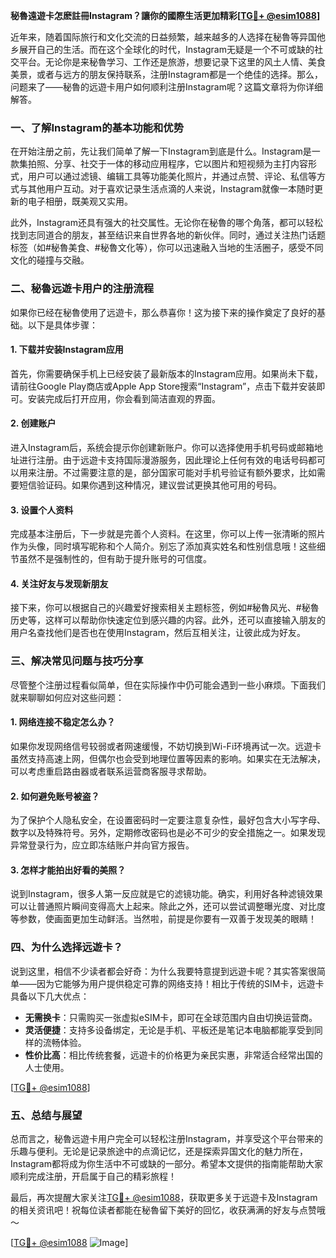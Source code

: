 **秘魯遠遊卡怎麽註冊Instagram？讓你的國際生活更加精彩[[TG💪+ @esim1088](https://t.me/s/esim1088)]**

近年来，随着国际旅行和文化交流的日益频繁，越来越多的人选择在秘魯等异国他乡展开自己的生活。而在这个全球化的时代，Instagram无疑是一个不可或缺的社交平台。无论你是来秘魯学习、工作还是旅游，想要记录下这里的风土人情、美食美景，或者与远方的朋友保持联系，注册Instagram都是一个绝佳的选择。那么，问题来了——秘魯的远遊卡用户如何顺利注册Instagram呢？这篇文章将为你详细解答。

### **一、了解Instagram的基本功能和优势**

在开始注册之前，先让我们简单了解一下Instagram到底是什么。Instagram是一款集拍照、分享、社交于一体的移动应用程序，它以图片和短视频为主打内容形式，用户可以通过滤镜、编辑工具等功能美化照片，并通过点赞、评论、私信等方式与其他用户互动。对于喜欢记录生活点滴的人来说，Instagram就像一本随时更新的电子相册，既美观又实用。

此外，Instagram还具有强大的社交属性。无论你在秘魯的哪个角落，都可以轻松找到志同道合的朋友，甚至结识来自世界各地的新伙伴。同时，通过关注热门话题标签（如#秘魯美食、#秘魯文化等），你可以迅速融入当地的生活圈子，感受不同文化的碰撞与交融。

### **二、秘魯远遊卡用户的注册流程**

如果你已经在秘魯使用了远遊卡，那么恭喜你！这为接下来的操作奠定了良好的基础。以下是具体步骤：

#### **1. 下载并安装Instagram应用**
首先，你需要确保手机上已经安装了最新版本的Instagram应用。如果尚未下载，请前往Google Play商店或Apple App Store搜索“Instagram”，点击下载并安装即可。安装完成后打开应用，你会看到简洁直观的界面。

#### **2. 创建账户**
进入Instagram后，系统会提示你创建新账户。你可以选择使用手机号码或邮箱地址进行注册。由于远遊卡支持国际漫游服务，因此理论上任何有效的电话号码都可以用来注册。不过需要注意的是，部分国家可能对手机号验证有额外要求，比如需要短信验证码。如果你遇到这种情况，建议尝试更换其他可用的号码。

#### **3. 设置个人资料**
完成基本注册后，下一步就是完善个人资料。在这里，你可以上传一张清晰的照片作为头像，同时填写昵称和个人简介。别忘了添加真实姓名和性别信息哦！这些细节虽然不是强制性的，但有助于提升账号的可信度。

#### **4. 关注好友与发现新朋友**
接下来，你可以根据自己的兴趣爱好搜索相关主题标签，例如#秘魯风光、#秘魯历史等，这样可以帮助你快速定位到感兴趣的内容。此外，还可以直接输入朋友的用户名查找他们是否也在使用Instagram，然后互相关注，让彼此成为好友。

### **三、解决常见问题与技巧分享**

尽管整个注册过程看似简单，但在实际操作中仍可能会遇到一些小麻烦。下面我们就来聊聊如何应对这些问题：

#### **1. 网络连接不稳定怎么办？**
如果你发现网络信号较弱或者网速缓慢，不妨切换到Wi-Fi环境再试一次。远遊卡虽然支持高速上网，但偶尔也会受到地理位置等因素的影响。如果实在无法解决，可以考虑重启路由器或者联系运营商客服寻求帮助。

#### **2. 如何避免账号被盗？**
为了保护个人隐私安全，在设置密码时一定要注意复杂性，最好包含大小写字母、数字以及特殊符号。另外，定期修改密码也是必不可少的安全措施之一。如果发现异常登录行为，应立即冻结账户并向官方报告。

#### **3. 怎样才能拍出好看的美照？**
说到Instagram，很多人第一反应就是它的滤镜功能。确实，利用好各种滤镜效果可以让普通照片瞬间变得高大上起来。除此之外，还可以尝试调整曝光度、对比度等参数，使画面更加生动鲜活。当然啦，前提是你要有一双善于发现美的眼睛！

### **四、为什么选择远遊卡？**

说到这里，相信不少读者都会好奇：为什么我要特意提到远遊卡呢？其实答案很简单——因为它能够为用户提供稳定可靠的网络支持！相比于传统的SIM卡，远遊卡具备以下几大优点：

- **无需换卡**：只需购买一张虚拟eSIM卡，即可在全球范围内自由切换运营商。
- **灵活便捷**：支持多设备绑定，无论是手机、平板还是笔记本电脑都能享受到同样的流畅体验。
- **性价比高**：相比传统套餐，远遊卡的价格更为亲民实惠，非常适合经常出国的人士使用。

[[TG💪+ @esim1088](https://t.me/s/esim1088)]

### **五、总结与展望**

总而言之，秘魯远遊卡用户完全可以轻松注册Instagram，并享受这个平台带来的乐趣与便利。无论是记录旅途中的点滴记忆，还是探索异国文化的魅力所在，Instagram都将成为你生活中不可或缺的一部分。希望本文提供的指南能帮助大家顺利完成注册，开启属于自己的精彩旅程！

最后，再次提醒大家关注[TG💪+ @esim1088](https://t.me/s/esim1088)，获取更多关于远遊卡及Instagram的相关资讯吧！祝每位读者都能在秘魯留下美好的回忆，收获满满的好友与点赞哦～ 

[[TG💪+ @esim1088](https://t.me/s/esim1088) ![Image](https://i.postimg.cc/4NQfJmqS/Snipaste-2025-05-13-00-14-12.png)]